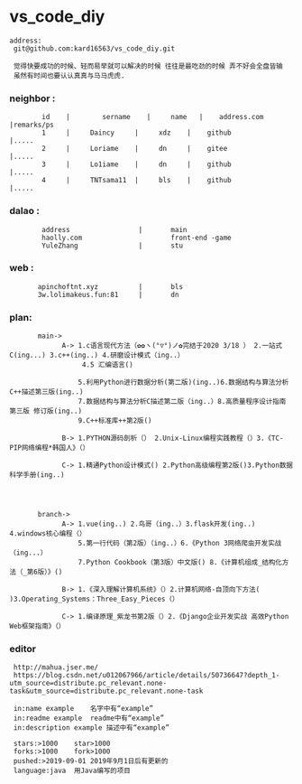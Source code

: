 # vs_code_diy
    address:
     git@github.com:kard16563/vs_code_diy.git
	 
	 觉得快要成功的时候、轻而易举就可以解决的时候 往往是最吃劲的时候 弄不好会全盘皆输
	 虽然有时间也要认认真真与马马虎虎.
	 
### neighbor : 
            id    |        sername    |     name   |    address.com      |remarks/ps
            1     |     Daincy     |     xdz    |    github           |.....
            2     |     Loriame    |     dn     |    gitee            |.....
			3     |     Lo1iame    |     dn     |    github           |.....
            4     |     TNTsama11  |     bls    |    github           |.....

### dalao :
            address                 |       main           
            haolly.com                      front-end -game
			YuleZhang               |       stu
### web :
           apinchoftnt.xyz          |       bls
		   3w.lolimakeus.fun:81     |       dn

### plan:
           main->
                 A-> 1.c语言现代方法（✿✿ヽ(°▽°)ノ✿完结于2020 3/18 ） 2.一站式C(ing...) 3.c++(ing..) 4.研磨设计模式（ing..）
				      4.5 汇编语言()
					 
                     5.利用Python进行数据分析(第二版)(ing..)6.数据结构与算法分析C++描述第三版(ing..)
					 7.数据结构与算法分析C描述第二版（ing..）8.高质量程序设计指南 第三版 修订版(ing..)
					 9.C++标准库++第2版()
					 
                 B-> 1.PYTHON源码剖析（） 2.Unix-Linux编程实践教程（）3.《TC-PIP网络编程*韩国人》（）
				 
                 C-> 1.精通Python设计模式() 2.Python高级编程第2版()3.Python数据科学手册(ing..)
				 
				 
				 
				 
           branch->
                 A-> 1.vue(ing..) 2.鸟哥（ing..）3.flask开发(ing..) 4.windows核心编程（）
                     5.第一行代码（第2版）（ing..）6.《Python 3网络爬虫开发实战（ing...）
                     7.Python Cookbook（第3版）中文版() 8.《计算机组成_结构化方法（_第6版）》()
					 
                 B-> 1.《深入理解计算机系统》（）2.计算机网络-自顶向下方法( )3.Operating_Systems：Three_Easy_Pieces（）
				 
                 C-> 1.编译原理_紫龙书第2版（）2.《Django企业开发实战 高效Python Web框架指南》（）
				 

###  editor 
     http://mahua.jser.me/  
     https://blog.csdn.net/u012067966/article/details/50736647?depth_1-utm_source=distribute.pc_relevant.none-task&utm_source=distribute.pc_relevant.none-task
	 
	 in:name example	名字中有“example”
     in:readme example	readme中有“example”
     in:description example	描述中有“example”

     stars:>1000	star>1000
     forks:>1000	fork>1000
     pushed:>2019-09-01	2019年9月1日后有更新的
     language:java	用Java编写的项目
